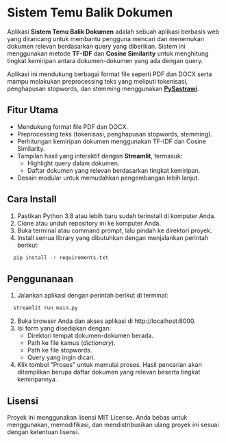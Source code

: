 # **Sistem Temu Balik Dokumen**

Aplikasi **Sistem Temu Balik Dokumen** adalah sebuah aplikasi berbasis web yang dirancang untuk membantu pengguna mencari dan menemukan dokumen relevan berdasarkan query yang diberikan. Sistem ini menggunakan metode **TF-IDF** dan **Cosine Similarity** untuk menghitung tingkat kemiripan antara dokumen-dokumen yang ada dengan query. 

Aplikasi ini mendukung berbagai format file seperti PDF dan DOCX serta mampu melakukan preprocessing teks yang meliputi tokenisasi, penghapusan stopwords, dan stemming menggunakan **[PySastrawi](https://github.com/har07/PySastrawi)**. 

## Fitur Utama
- Mendukung format file PDF dan DOCX.
- Preprocessing teks (tokenisasi, penghapusan stopwords, stemming).
- Perhitungan kemiripan dokumen menggunakan TF-IDF dan Cosine Similarity.
- Tampilan hasil yang interaktif dengan **Streamlit**, termasuk:
  - Highlight query dalam dokumen.
  - Daftar dokumen yang relevan berdasarkan tingkat kemiripan.
- Desain modular untuk memudahkan pengembangan lebih lanjut.

## Cara Install
1. Pastikan Python 3.8 atau lebih baru sudah terinstall di komputer Anda.
2. Clone atau unduh repository ini ke komputer Anda.
3. Buka terminal atau command prompt, lalu pindah ke direktori proyek.
4. Install semua library yang dibutuhkan dengan menjalankan perintah berikut:
```bash
  pip install -r requirements.txt
```

## Penggunanaan
1. Jalankan aplikasi dengan perintah berikut di terminal:
```bash
  streamlit run main.py
```
2. Buka browser Anda dan akses aplikasi di http://localhost:8000.
3. Isi form yang disediakan dengan:
    - Direktori tempat dokumen-dokumen berada.
    - Path ke file kamus (*dictionary*).
    - Path ke file stopwords.
    - Query yang ingin dicari.
4. Klik tombol "Proses" untuk memulai proses. Hasil pencarian akan ditampilkan berupa daftar dokumen yang relevan beserta tingkat kemiripannya.

## Lisensi
Proyek ini menggunakan lisensi MIT License. Anda bebas untuk menggunakan, memodifikasi, dan mendistribusikan ulang proyek ini sesuai dengan ketentuan lisensi.